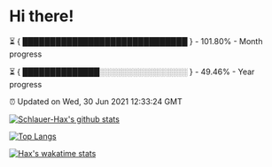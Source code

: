 # Hi there!

⏳ { ██████████████████████████████ } - 101.80% - Month progress

⏳ { ██████████████░░░░░░░░░░░░░░░░ } - 49.46% - Year progress

⏰ Updated on Wed, 30 Jun 2021 12:33:24 GMT


[![Schlauer-Hax's github stats](https://github-readme-stats.vercel.app/api?username=Schlauer-Hax&show_icons=true&theme=dark&count_private=true)](https://github.com/Schlauer-Hax)


[![Top Langs](https://github-readme-stats.vercel.app/api/top-langs/?username=Schlauer-Hax&layout=compact&theme=dark)](https://github.com/Schlauer-Hax?tab=repositories)


[![Hax's wakatime stats](https://github-readme-stats.vercel.app/api/wakatime?username=Hax&theme=dark)](https://wakatime.com/@Hax)

